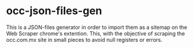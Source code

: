 # occ-json-files-gen
This is a JSON-files generator in order to import them as a sitemap on the Web Scraper chrome's extention. This, with the objective of scraping the occ.com.mx site in small pieces to avoid null registers or errors.
